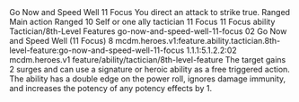 <ability>
  <name>Go Now and Speed Well</name>
  <cost>11 Focus</cost>
  <flavor>You direct an attack to strike true.</flavor>
  <keywords>
    <keyword>Ranged</keyword>
  </keywords>
  <type>Main action</type>
  <distance>Ranged 10</distance>
  <target>Self or one ally</target>
  <metadata>
    <class>tactician</class>
    <cost>11 Focus</cost>
    <cost_amount>11</cost_amount>
    <cost_resource>Focus</cost_resource>
    <feature_type>ability</feature_type>
    <file_dpath>Tactician/8th-Level Features</file_dpath>
    <item_id>go-now-and-speed-well-11-focus</item_id>
    <item_index>02</item_index>
    <item_name>Go Now and Speed Well (11 Focus)</item_name>
    <level>8</level>
    <scc>mcdm.heroes.v1:feature.ability.tactician.8th-level-feature:go-now-and-speed-well-11-focus</scc>
    <scdc>1.1.1:5.1.2.2:02</scdc>
    <source>mcdm.heroes.v1</source>
    <type>feature/ability/tactician/8th-level-feature</type>
  </metadata>
  <effects>
    <effect type="mundane">The target gains 2 surges and can use a signature or heroic ability as a free triggered action. The ability has a double edge on the power roll, ignores damage immunity, and increases the potency of any potency effects by 1.</effect>
  </effects>
</ability>
